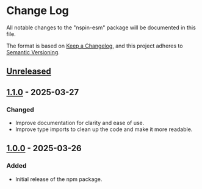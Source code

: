 # Change Log

All notable changes to the "nspin-esm" package will be documented in this file.

The format is based on [Keep a Changelog](https://keepachangelog.com/en/1.0.0/),
and this project adheres to [Semantic Versioning](https://semver.org/spec/v2.0.0.html).

## [Unreleased]

## [1.1.0] - 2025-03-27

### Changed

- Improve documentation for clarity and ease of use.
- Improve type imports to clean up the code and make it more readable.

## [1.0.0] - 2025-03-26

### Added

- Initial release of the npm package.

[Unreleased]: https://github.com/ManuelGil/nspin-esm/compare/v1.1.0...HEAD
[1.1.0]: https://github.com/ManuelGil/nspin-esm/compare/v1.0.0...v1.1.0
[1.0.0]: https://github.com/ManuelGil/nspin-esm/releases/tag/v1.0.0

